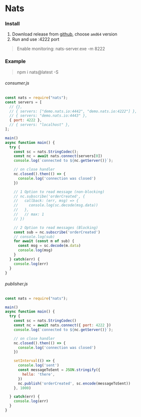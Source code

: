 # Nats

### Install 

1. Download release from [github](https://github.com/nats-io/nats-server/releases), choose `amd64` version
2. Run and use :4222 port

> Enable monitoring: nats-server.exe -m 8222

### Example 

> npm i nats@latest -S

###### consumer.js

```js
const nats = require("nats");
const servers = [
  // {},
  // { servers: ["demo.nats.io:4442", "demo.nats.io:4222"] },
  // { servers: "demo.nats.io:4443" },
  { port: 4222 },
  // { servers: "localhost" },
];

main()
async function main() {
  try {
    const sc = nats.StringCodec();
    const nc = await nats.connect(servers[0])
    console.log(`connected to ${nc.getServer()}`);

    // on close handler
    nc.closed().then(() => {
      console.log('connection was closed')
    })

    // 1 Option to read message (non-blocking)
    // nc.subscribe('orderCreated', {
    //   callback: (err, msg) => {
    //     console.log(sc.decode(msg.data))
    //   },
    //   // max: 1
    // })

    // 2 Option to read messages (Blocking)
    const sub = nc.subscribe('orderCreated')
    // console.log(sub)
    for await (const m of sub) {
      const msg = sc.decode(m.data)
      console.log(msg)      
    }
  } catch(err) {
    console.log(err)
  }
}
```

###### publisher.js
```js
const nats = require("nats");

main()
async function main() {
  try {
    const sc = nats.StringCodec()
    const nc = await nats.connect({ port: 4222 })
    console.log(`connected to ${nc.getServer()}`);

    // on close handler
    nc.closed().then(() => {
      console.log('connection was closed')
    })

    setInterval(() => {
      console.log('sent')
      const messageToSent = JSON.stringify({
        hello: 'there',
      })
      nc.publish('orderCreated', sc.encode(messageToSent))
    }, 1000)

  } catch(err) {
    console.log(err)
  }
}
```